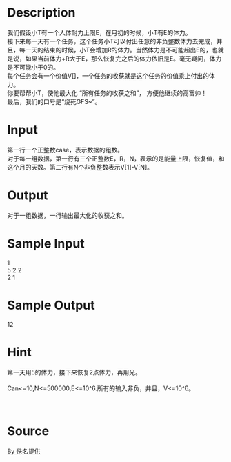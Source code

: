 
# Description

<div class="content"><div>我们假设小T有一个人体耐力上限E，在月初的时候，小T有E的体力。</div>
<div>接下来每一天有一个任务，这个任务小T可以付出任意的非负整数体力去完成，并且，每一天的结束的时候，小T会增加R的体力。当然体力是不可能超出E的，也就是说，如果当前体力+R大于E，那么恢复完之后的体力依旧是E。毫无疑问，体力是不可能小于0的。</div>
<div>每个任务会有一个价值V[]，一个任务的收获就是这个任务的价值乘上付出的体力。</div>
<div>你要帮帮小T，使他最大化 “所有任务的收获之和”， 方便他继续的高富帅！</div>
<div>最后，我们的口号是“烧死GFS~”。</div>
<div></div></div>

# Input

<div class="content"><div>
<div>第一行一个正整数case，表示数据的组数。</div>
<div>对于每一组数据，第一行有三个正整数E，R，N，表示的是能量上限，恢复值，和这个月的天数。第二行有N个非负整数表示V[1]-V[N]。</div>
<div></div>
</div>
<div>
<p class="MsoNormal" style="text-indent: 21pt;"></p>
</div>
<div>
<div></div>
<div></div>
<p></p>
</div></div>

# Output

<div class="content"><div>
<div>对于一组数据，一行输出最大化的收获之和。</div>
<div></div>
</div>
<div></div>
<div></div>
<p></p></div>

# Sample Input

<div class="content"><span class="sampledata">1<br/>
5 2 2<br/>
2 1</span></div>

# Sample Output

<div class="content"><span class="sampledata">12</span></div>

# Hint

<div class="content"><p></p><div>第一天用5的体力，接下来恢复2点体力，再用光。</div><br/>
<div>Can&lt;=10,N&lt;=500000,E&lt;=10^6.所有的输入非负，并且，V&lt;=10^6。</div><br/>
<div></div><br/>
<p></p><p></p></div>

# Source

<div class="content"><p><a href="problemset.php?search=By 佚名提供">By 佚名提供</a></p></div>


